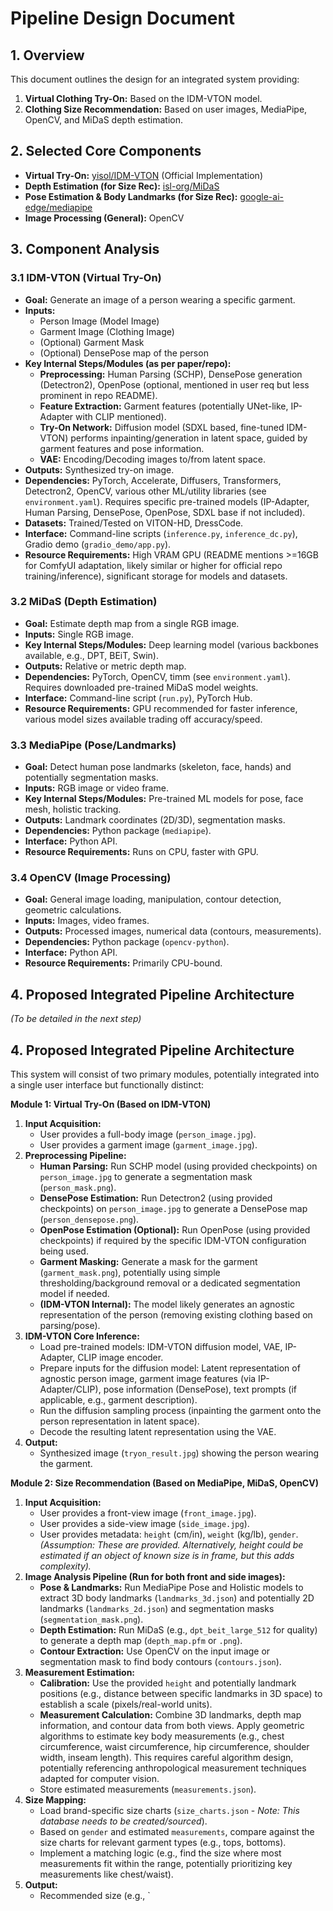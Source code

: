 # Pipeline Design Document

## 1. Overview

This document outlines the design for an integrated system providing:
1.  **Virtual Clothing Try-On:** Based on the IDM-VTON model.
2.  **Clothing Size Recommendation:** Based on user images, MediaPipe, OpenCV, and MiDaS depth estimation.

## 2. Selected Core Components

*   **Virtual Try-On:** [yisol/IDM-VTON](https://github.com/yisol/IDM-VTON) (Official Implementation)
*   **Depth Estimation (for Size Rec):** [isl-org/MiDaS](https://github.com/isl-org/MiDaS)
*   **Pose Estimation & Body Landmarks (for Size Rec):** [google-ai-edge/mediapipe](https://github.com/google-ai-edge/mediapipe)
*   **Image Processing (General):** OpenCV

## 3. Component Analysis

### 3.1 IDM-VTON (Virtual Try-On)

*   **Goal:** Generate an image of a person wearing a specific garment.
*   **Inputs:**
    *   Person Image (Model Image)
    *   Garment Image (Clothing Image)
    *   (Optional) Garment Mask
    *   (Optional) DensePose map of the person
*   **Key Internal Steps/Modules (as per paper/repo):**
    *   **Preprocessing:** Human Parsing (SCHP), DensePose generation (Detectron2), OpenPose (optional, mentioned in user req but less prominent in repo README).
    *   **Feature Extraction:** Garment features (potentially UNet-like, IP-Adapter with CLIP mentioned).
    *   **Try-On Network:** Diffusion model (SDXL based, fine-tuned IDM-VTON) performs inpainting/generation in latent space, guided by garment features and pose information.
    *   **VAE:** Encoding/Decoding images to/from latent space.
*   **Outputs:** Synthesized try-on image.
*   **Dependencies:** PyTorch, Accelerate, Diffusers, Transformers, Detectron2, OpenCV, various other ML/utility libraries (see `environment.yaml`). Requires specific pre-trained models (IP-Adapter, Human Parsing, DensePose, OpenPose, SDXL base if not included).
*   **Datasets:** Trained/Tested on VITON-HD, DressCode.
*   **Interface:** Command-line scripts (`inference.py`, `inference_dc.py`), Gradio demo (`gradio_demo/app.py`).
*   **Resource Requirements:** High VRAM GPU (README mentions >=16GB for ComfyUI adaptation, likely similar or higher for official repo training/inference), significant storage for models and datasets.

### 3.2 MiDaS (Depth Estimation)

*   **Goal:** Estimate depth map from a single RGB image.
*   **Inputs:** Single RGB image.
*   **Key Internal Steps/Modules:** Deep learning model (various backbones available, e.g., DPT, BEiT, Swin).
*   **Outputs:** Relative or metric depth map.
*   **Dependencies:** PyTorch, OpenCV, timm (see `environment.yaml`). Requires downloaded pre-trained MiDaS model weights.
*   **Interface:** Command-line script (`run.py`), PyTorch Hub.
*   **Resource Requirements:** GPU recommended for faster inference, various model sizes available trading off accuracy/speed.

### 3.3 MediaPipe (Pose/Landmarks)

*   **Goal:** Detect human pose landmarks (skeleton, face, hands) and potentially segmentation masks.
*   **Inputs:** RGB image or video frame.
*   **Key Internal Steps/Modules:** Pre-trained ML models for pose, face mesh, holistic tracking.
*   **Outputs:** Landmark coordinates (2D/3D), segmentation masks.
*   **Dependencies:** Python package (`mediapipe`).
*   **Interface:** Python API.
*   **Resource Requirements:** Runs on CPU, faster with GPU.

### 3.4 OpenCV (Image Processing)

*   **Goal:** General image loading, manipulation, contour detection, geometric calculations.
*   **Inputs:** Images, video frames.
*   **Outputs:** Processed images, numerical data (contours, measurements).
*   **Dependencies:** Python package (`opencv-python`).
*   **Interface:** Python API.
*   **Resource Requirements:** Primarily CPU-bound.

## 4. Proposed Integrated Pipeline Architecture

*(To be detailed in the next step)*




## 4. Proposed Integrated Pipeline Architecture

This system will consist of two primary modules, potentially integrated into a single user interface but functionally distinct:

**Module 1: Virtual Try-On (Based on IDM-VTON)**

1.  **Input Acquisition:**
    *   User provides a full-body image (`person_image.jpg`).
    *   User provides a garment image (`garment_image.jpg`).
2.  **Preprocessing Pipeline:**
    *   **Human Parsing:** Run SCHP model (using provided checkpoints) on `person_image.jpg` to generate a segmentation mask (`person_mask.png`).
    *   **DensePose Estimation:** Run Detectron2 (using provided checkpoints) on `person_image.jpg` to generate a DensePose map (`person_densepose.png`).
    *   **OpenPose Estimation (Optional):** Run OpenPose (using provided checkpoints) if required by the specific IDM-VTON configuration being used.
    *   **Garment Masking:** Generate a mask for the garment (`garment_mask.png`), potentially using simple thresholding/background removal or a dedicated segmentation model if needed.
    *   **(IDM-VTON Internal):** The model likely generates an agnostic representation of the person (removing existing clothing based on parsing/pose).
3.  **IDM-VTON Core Inference:**
    *   Load pre-trained models: IDM-VTON diffusion model, VAE, IP-Adapter, CLIP image encoder.
    *   Prepare inputs for the diffusion model: Latent representation of agnostic person image, garment image features (via IP-Adapter/CLIP), pose information (DensePose), text prompts (if applicable, e.g., garment description).
    *   Run the diffusion sampling process (inpainting the garment onto the person representation in latent space).
    *   Decode the resulting latent representation using the VAE.
4.  **Output:**
    *   Synthesized image (`tryon_result.jpg`) showing the person wearing the garment.

**Module 2: Size Recommendation (Based on MediaPipe, MiDaS, OpenCV)**

1.  **Input Acquisition:**
    *   User provides a front-view image (`front_image.jpg`).
    *   User provides a side-view image (`side_image.jpg`).
    *   User provides metadata: `height` (cm/in), `weight` (kg/lb), `gender`. *(Assumption: These are provided. Alternatively, height could be estimated if an object of known size is in frame, but this adds complexity).* 
2.  **Image Analysis Pipeline (Run for both front and side images):**
    *   **Pose & Landmarks:** Run MediaPipe Pose and Holistic models to extract 3D body landmarks (`landmarks_3d.json`) and potentially 2D landmarks (`landmarks_2d.json`) and segmentation masks (`segmentation_mask.png`).
    *   **Depth Estimation:** Run MiDaS (e.g., `dpt_beit_large_512` for quality) to generate a depth map (`depth_map.pfm` or `.png`).
    *   **Contour Extraction:** Use OpenCV on the input image or segmentation mask to find body contours (`contours.json`).
3.  **Measurement Estimation:**
    *   **Calibration:** Use the provided `height` and potentially landmark positions (e.g., distance between specific landmarks in 3D space) to establish a scale (pixels/real-world units).
    *   **Measurement Calculation:** Combine 3D landmarks, depth map information, and contour data from both views. Apply geometric algorithms to estimate key body measurements (e.g., chest circumference, waist circumference, hip circumference, shoulder width, inseam length). This requires careful algorithm design, potentially referencing anthropological measurement techniques adapted for computer vision.
    *   Store estimated measurements (`measurements.json`).
4.  **Size Mapping:**
    *   Load brand-specific size charts (`size_charts.json` - *Note: This database needs to be created/sourced*).
    *   Based on `gender` and estimated `measurements`, compare against the size charts for relevant garment types (e.g., tops, bottoms).
    *   Implement a matching logic (e.g., find the size where most measurements fit within the range, potentially prioritizing key measurements like chest/waist).
5.  **Output:**
    *   Recommended size (e.g., `
